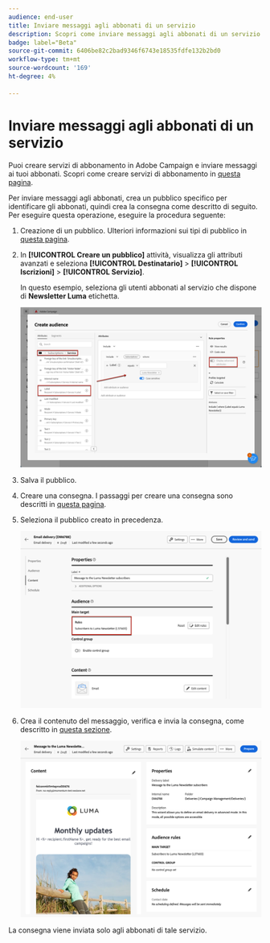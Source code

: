 ```yaml
---
audience: end-user
title: Inviare messaggi agli abbonati di un servizio
description: Scopri come inviare messaggi agli abbonati di un servizio
badge: label="Beta"
source-git-commit: 6406be82c2bad9346f6743e18535fdfe132b2bd0
workflow-type: tm+mt
source-wordcount: '169'
ht-degree: 4%

---
```



# Inviare messaggi agli abbonati di un servizio

Puoi creare servizi di abbonamento in Adobe Campaign e inviare messaggi ai tuoi abbonati. Scopri come creare servizi di abbonamento in [questa pagina](../audience//manage-services.md#create-service).

Per inviare messaggi agli abbonati, crea un pubblico specifico per identificare gli abbonati, quindi crea la consegna come descritto di seguito. Per eseguire questa operazione, eseguire la procedura seguente:

1. Creazione di un pubblico. Ulteriori informazioni sui tipi di pubblico in [questa pagina](../audience/create-audience.md).

1. In **[!UICONTROL Creare un pubblico]** attività, visualizza gli attributi avanzati e seleziona **[!UICONTROL Destinatario]** > **[!UICONTROL Iscrizioni]** > **[!UICONTROL Servizio]**.

   In questo esempio, seleziona gli utenti abbonati al servizio che dispone di **Newsletter Luma** etichetta.

   ![](assets/service-audience-subscribers.png)

1. Salva il pubblico.
1. Creare una consegna. I passaggi per creare una consegna sono descritti in [questa pagina](../msg/gs-messages.md#create-delivery).
1. Seleziona il pubblico creato in precedenza.

   ![](assets/service-delivery-targeting-subscribers.png)

1. Crea il contenuto del messaggio, verifica e invia la consegna, come descritto in [questa sezione](../preview-test/preview-test.md).

   ![](assets/service-delivery-ready.png)

La consegna viene inviata solo agli abbonati di tale servizio.
